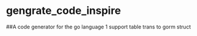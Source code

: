 # gengrate_code_inspire
##A code generator for the go language
1 support  table trans to gorm  struct
